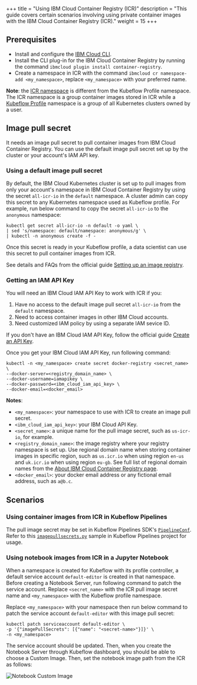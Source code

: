 +++
title = "Using IBM Cloud Container Registry (ICR)"
description = "This guide covers certain scenarios involving using private container images with the IBM Cloud Container Registry (ICR)."
weight = 15
+++

## Prerequisites

* Install and configure the [IBM Cloud CLI](https://cloud.ibm.com/docs/cli?topic=cli-getting-started).
* Install the CLI plug-in for the IBM Cloud Container Registry by running the command `ibmcloud plugin install container-registry`.
* Create a namespace in ICR with the command `ibmcloud cr namespace-add <my_namespace>`, replace `<my_namespace>` with your preferred name.

**Note**: the [ICR namespace](https://cloud.ibm.com/docs/Registry?topic=Registry-getting-started#gs_registry_namespace_add) is different from the Kubeflow Profile namespace. The ICR namespace is a group container images stored in ICR while a [Kubeflow Profile](/docs/components/multi-tenancy/overview/) namespace is a group of all Kubernetes clusters owned by a user.

## Image pull secret

It needs an image pull secret to pull container images from IBM Cloud Container Registry. You can use the default image pull secret set up by the cluster or your account's IAM API key.

### Using a default image pull secret

By default, the IBM Cloud Kubernetes cluster is set up to pull images from only your account's namespace in IBM Cloud Container Registry by using the secret `all-icr-io` in the `default` namespace. A cluster admin can copy this secret to any Kubernetes namespace used as Kubeflow profile. For example, run below command to copy the secret `all-icr-io` to the `anonymous` namespace:

```
kubectl get secret all-icr-io -n default -o yaml \
| sed 's/namespace: default/namespace: anonymous/g' \
| kubectl -n anonymous create -f -
```

Once this secret is ready in your Kubeflow profile, a data scientist can use this secret to pull container images from ICR.

See details and FAQs from the official guide [Setting up an image registry](https://cloud.ibm.com/docs/containers?topic=containers-registry).

### Getting an IAM API Key

You will need an IBM Cloud IAM API Key to work with ICR if you:
1. Have no access to the default image pull secret `all-icr-io` from the `default` namespace.
1. Need to access container images in other IBM Cloud accounts.
1. Need customized IAM policy by using a separate IAM sevice ID.

If you don't have an IBM Cloud IAM API Key, follow the official guide [Create an API Key](https://cloud.ibm.com/docs/account?topic=account-userapikey#create_user_key).

Once you get your IBM Cloud IAM API Key, run following command:

```
kubectl -n <my_namespace> create secret docker-registry <secret_name> \
--docker-server=<registry_domain_name> \
--docker-username=iamapikey \
--docker-password=<ibm_cloud_iam_api_key> \
--docker-email=<docker_email>
```

**Notes**:
* `<my_namespace>`: your namespace to use with ICR to create an image pull secret.
* `<ibm_cloud_iam_api_key>`: your IBM Cloud API Key.
* `<secret_name>`: a unique name for the pull image secret, such as `us-icr-io`, for example.
* `<registry_domain_name>`: the image registry where your registry namespace is set up. Use regional domain name when storing container images in specific region, such as `us.icr.io` when using region `en-us` and `uk.icr.io` when using region `eu-gb`. See full list of regional domain names from the [About IBM Cloud Container Registry page](https://cloud.ibm.com/docs/Registry?topic=Registry-registry_overview#registry_regions_local).
* `<docker_email>`: your docker email address or any fictional email address, such as `a@b.c`.

## Scenarios

### Using container images from ICR in Kubeflow Pipelines

The pull image secret may be set in Kubeflow Pipelines SDK's [`PipelineConf`](https://kubeflow-pipelines.readthedocs.io/en/latest/source/kfp.dsl.html#kfp.dsl.PipelineConf). Refer to this [`imagepullsecrets.py`](https://github.com/kubeflow/pipelines/blob/ef381aafccf916482d16774cac3b8568d06dff9e/samples/core/imagepullsecrets/imagepullsecrets.py#L55) sample in Kubeflow Pipelines project for usage.

### Using notebook images from ICR in a Jupyter Notebook

When a namespace is created for Kubeflow with its profile controller, a default service account `default-editor` is created in that namespace. Before creating a Notebook Server, run following command to patch the service account. Replace `<secret_name>` with the ICR pull image secret name and `<my_namespace>` with the Kubeflow profile namespace.

Replace `<my_namespace>` with your namespace then run below command to patch the service account `default-editor` with this image pull secret:
```SHELL
kubectl patch serviceaccount default-editor \
-p '{"imagePullSecrets": [{"name": "<secret-name>"}]}' \
-n <my_namespace>
```

The service account should be updated. Then, when you create the Notebook Server through Kubeflow dashboard, you should be able to choose a Custom Image. Then, set the notebook image path from the ICR as follows:

<img src="/docs/images/ibm/notebook-custom-image.png" 
    alt="Notebook Custom Image"
    class="mt-3 mb-3 border border-info rounded">
